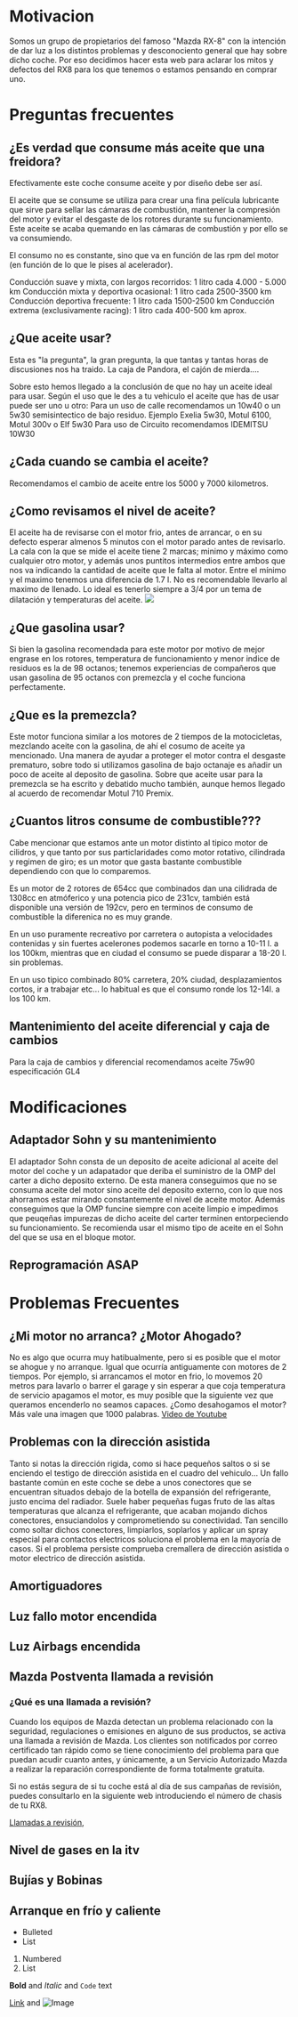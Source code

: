 
# Motivacion
Somos un grupo de propietarios del famoso "Mazda RX-8" con la intención de dar luz a los distintos problemas y desconociento general que hay sobre dicho coche. Por eso decidimos hacer esta web para aclarar los mitos y defectos del RX8 para los que tenemos o estamos pensando en comprar uno.


# Preguntas frecuentes

##  ¿Es verdad que consume más aceite que una freidora?
Efectivamente este coche consume aceite y por diseño debe ser así.

El aceite que se consume se utiliza para crear una fina película lubricante que sirve para sellar las cámaras de combustión, mantener la compresión del motor y evitar el desgaste de los rotores durante su funcionamiento. Este aceite se acaba quemando en las cámaras de combustión y por ello se va consumiendo.

El consumo no es constante, sino que va en función de las rpm del motor (en función de lo que le pises al acelerador).

Conducción suave y mixta, con largos recorridos: 1 litro cada 4.000 - 5.000 km
Conducción mixta y deportiva ocasional: 1 litro cada 2500-3500 km
Conducción deportiva frecuente: 1 litro cada 1500-2500 km
Conducción extrema (exclusivamente racing): 1 litro cada 400-500 km  aprox.


## ¿Que aceite usar?
Esta es "la pregunta", la gran pregunta, la que tantas y tantas horas de discusiones nos ha traido. La caja de Pandora, el cajón de mierda....

Sobre esto hemos llegado a la conclusión de que no hay un aceite ideal para usar. Según el uso que le des a tu vehiculo el aceite que has de usar puede ser uno u otro: 
Para un uso de calle recomendamos un 10w40 o un 5w30 semisintectico de bajo residuo. Ejemplo Exelia 5w30, Motul 6100, Motul 300v o Elf 5w30
Para uso de Circuito recomendamos IDEMITSU 10W30


## ¿Cada cuando se cambia el aceite?
Recomendamos el cambio de aceite entre los 5000 y 7000 kilometros.


## ¿Como revisamos el nivel de aceite?
El aceite ha de revisarse con el motor frio, antes de arrancar, o en su defecto esperar almenos 5 minutos con el motor parado antes de revisarlo.
La cala con la que se mide el aceite tiene 2 marcas; minimo y máximo como cualquier otro motor, y además unos puntitos intermedios entre ambos que nos va indicando la cantidad de aceite que le falta al motor. 
Entre el mínimo y el maximo tenemos una diferencia de 1.7 l. No es recomendable llevarlo al maximo de llenado. Lo ideal es tenerlo siempre a 3/4 por un tema de dilatación y temperaturas del aceite.
![](https://i2.wp.com/www.rotarypit.com/wp-content/uploads/2016/10/Idemitsu-02-2.jpg)

## ¿Que gasolina usar?
Si bien la gasolina recomendada para este motor por motivo de mejor engrase en los rotores, temperatura de funcionamiento y menor indice de residuos es la de 98 octanos; tenemos experiencias de compañeros que usan gasolina de 95 octanos con premezcla y el coche funciona perfectamente.


## ¿Que es la premezcla?
Este motor funciona similar a los motores de 2 tiempos de la motocicletas, mezclando aceite con la gasolina, de ahí el cosumo de aceite ya mencionado. Una manera de ayudar a proteger el motor contra el desgaste prematuro, sobre todo si utilizamos gasolina de bajo octanaje es añadir un poco de aceite al deposito de gasolina. Sobre que aceite usar para la premezcla se ha escrito y debatido mucho también, aunque hemos llegado al acuerdo de recomendar Motul 710 Premix.


## ¿Cuantos litros consume de combustible???
Cabe mencionar que estamos ante un motor distinto al tipico motor de cilidros, y que tanto por sus particlaridades como motor rotativo, cilindrada y regimen de giro; es un motor que gasta bastante combustible dependiendo con que lo comparemos.

Es un motor de 2 rotores de 654cc que combinados dan una cilidrada de 1308cc en atmóferico y una potencia pico de 231cv, también está disponible una versión de 192cv, pero en terminos de consumo de combustible la diferenica no es muy grande.

En un uso puramente recreativo por carretera o autopista a velocidades contenidas y sin fuertes acelerones podemos sacarle en torno a 10-11 l. a los 100km, mientras que en ciudad el consumo se puede disparar a 18-20 l. sin problemas.

En un uso tipico combinado 80% carretera, 20% ciudad, desplazamientos cortos, ir a trabajar etc... lo habitual es que el consumo ronde los 12-14l. a los 100 km.


## Mantenimiento del aceite diferencial y caja de cambios
Para la caja de cambios y diferencial recomendamos aceite 75w90 especificación GL4

# Modificaciones
## Adaptador Sohn y su mantenimiento
El adaptador Sohn consta de un deposito de aceite adicional al aceite del motor del coche y un adapatador que deriba el suministro de la OMP del carter a dicho deposito externo. De esta manera conseguimos que no se consuma aceite del motor sino aceite del deposito externo, con lo que nos ahorramos estar mirando constantemente el nivel de aceite motor. Además conseguimos que la OMP funcine siempre con aceite limpio e impedimos que peuqeñas impurezas de dicho aceite del carter terminen entorpeciendo su funcionamiento. Se recomienda usar el mismo tipo de aceite en el Sohn del que se usa en el bloque motor.

## Reprogramación ASAP
##

# Problemas Frecuentes
## ¿Mi motor no arranca? ¿Motor Ahogado?
No es algo que ocurra muy hatibualmente, pero si es posible que el motor se ahogue y no arranque. Igual que ocurría antiguamente con motores de 2 tiempos.
Por ejemplo, si arrancamos el motor en frio, lo movemos 20 metros para lavarlo o barrer el garage y sin esperar a que coja temperatura de servicio apagamos el motor, es muy posible que la siguiente vez que queramos encenderlo no seamos capaces. ¿Como desahogamos el motor? Más vale una imagen que 1000 palabras.
[Video de Youtube](https://youtu.be/LR9fGpNLdrw)

## Problemas con la dirección asistida
Tanto si notas la dirección rigida, como si hace pequeños saltos o si se enciendo el testigo de dirección asistida en el cuadro del vehiculo... Un fallo bastante común en este coche se debe a unos conectores que se encuentran situados debajo de la botella de expansión del refrigerante, justo encima del radiador. Suele haber pequeñas fugas fruto de las altas temperaturas que alcanza el refrigerante, que acaban mojando dichos conectores, ensuciandolos y comprometiendo su conectividad. Tan sencillo como soltar dichos conectores, limpiarlos, soplarlos y aplicar un spray especial para contactos electricos soluciona el problema en la mayoría de casos. Si el problema persiste comprueba cremallera de dirección asistida o motor electrico de dirección asistida.

## Amortiguadores
## Luz fallo motor encendida
## Luz Airbags encendida
## Mazda Postventa llamada a revisión
### ¿Qué es una llamada a revisión? 
Cuando los equipos de Mazda detectan un problema relacionado con la seguridad, regulaciones o emisiones en alguno de sus productos, se activa una llamada a revisión de Mazda. Los clientes son notificados por correo certificado tan rápido como se tiene conocimiento del problema para que puedan acudir cuanto antes, y únicamente, a un Servicio Autorizado Mazda a realizar la reparación correspondiente de forma totalmente gratuita.

Si no estás segura de si tu coche está al día de sus campañas de revisión, puedes consultarlo en la siguiente web introduciendo el número de chasis de tu RX8.

[Llamadas a revisión](https://www.mazda.es/posventa/llamadas-revision/),

## Nivel de gases en la itv
## Bujías y Bobinas
## Arranque en frío y caliente

- Bulleted
- List

1. Numbered
2. List

**Bold** and _Italic_ and `Code` text

[Link](url) and ![Image](src)
